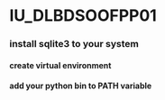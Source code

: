 # IU_DLBDSOOFPP01
### install sqlite3 to your system
#### create virtual environment
#### add your python bin to PATH variable 